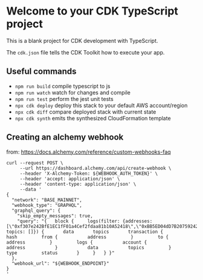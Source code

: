 # Welcome to your CDK TypeScript project

This is a blank project for CDK development with TypeScript.

The `cdk.json` file tells the CDK Toolkit how to execute your app.

## Useful commands

- `npm run build` compile typescript to js
- `npm run watch` watch for changes and compile
- `npm run test` perform the jest unit tests
- `npx cdk deploy` deploy this stack to your default AWS account/region
- `npx cdk diff` compare deployed stack with current state
- `npx cdk synth` emits the synthesized CloudFormation template

## Creating an alchemy webhook

from: https://docs.alchemy.com/reference/custom-webhooks-faq

```
curl --request POST \
     --url https://dashboard.alchemy.com/api/create-webhook \
     --header 'X-Alchemy-Token: ${WEBHOOK_AUTH_TOKEN}' \
     --header 'accept: application/json' \
     --header 'content-type: application/json' \
     --data '
{
  "network": "BASE_MAINNET",
  "webhook_type": "GRAPHQL",
  "graphql_query": {
    "skip_empty_messages": true,
    "query": "{   block {     logs(filter: {addresses: [\"0xf307e242BfE1EC1fF01a4Cef2fdaa81b10A52418\",\"0xBB5ED04dD7B207592429eb8d599d103CCad646c4\"], topics: []}) {       data       topics       transaction {         hash         from {           address         }         to {           address         }         logs {           account {             address           }           data           topics         }         type         status       }     }   } }"
  },
  "webhook_url": "${WEBHOOK_ENDPOINT}"
}
'
```
